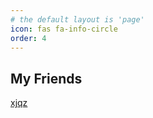 ```yaml
---
# the default layout is 'page'
icon: fas fa-info-circle
order: 4
---
```


## My Friends

[xjqz]: https://xjqz.top
[花昭]: http://www.huazhaojiang.cn
[Mkd1R]: https://mkd1r.tech
[八云虹]: https://www.bayunhong.top



[xjqz](http://xjqz.top)
